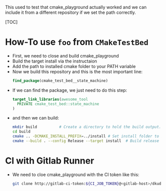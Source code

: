 This used to test that cmake_playground actually worked and we can include it from a different repository if we set the path correctly. 


[TOC]

# How-To use ``foo`` from ``CMakeTestBed``
- First, we need to close and build cmake_playground
- Build the target install via the instructaion 
- Add the path to installed cmake folder to your PATH variable
- Now we build this repository and this is the most important line: 
  ```cmake
  find_package(cmake_test_bed__state_machine)
  ```
- If we can find the package, we just need to do this step:
  ```cmake
  target_link_libraries(awesome_tool
    PRIVATE cmake_test_bed::state_machine
  )
  ```
- and then we can build:
  ```bash
  mkdir build          # Create a directory to hold the build output.
  cd build
  cmake .. -DCMAKE_INSTALL_PREFIX=../install # Set install folder to PROJECT_ROOT/install
  cmake --build . --config Release --target install  # Build release and trigger install procedure
  ```

# CI with Gitlab Runner
- We need to cloe cmake_playground with the CI token like this: 
  ```sh
  git clone http://gitlab-ci-token:${CI_JOB_TOKEN}@<gitlab-host>/dkudlek/cmake_playground.git
  ```
